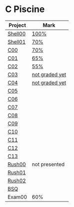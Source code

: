 # C Piscine
| Project | Mark |
|---------|------|
| [Shell00](../../doc/C%20Piscine/shell00/) | [100%](./shell00/) |
| [Shell01](../../doc/C%20Piscine/shell01/) | [70%](./shell01/) |
| [C00](../../doc/C%20Piscine/c00/) | [70%](./c00/) |
| [C01](../../doc/C%20Piscine/c01/) | [65%](./c01/) |
| [C02](../../doc/C%20Piscine/c02/) | [55%](./c02/) |
| [C03](../../doc/C%20Piscine/c03/) | [not graded yet](./c03/) |
| [C04](../../doc/C%20Piscine/c04/) | [not graded yet](./c04/) |
| [C05]() |  |
| [C06]() |  |
| [C07]() |  |
| [C08]() |  |
| [C09]() |  |
| [C10]() |  |
| [C11]() |  |
| [C12]() |  |
| [C13]() |  |
| [Rush00](../../doc/C%20Piscine/rush00/) | not presented |
| [Rush01]() |  |
| [Rush02]() |  |
| [BSQ]() |  |
| Exam00 | 60% |